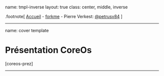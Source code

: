 name: tmpl-inverse
layout: true
class: center, middle, inverse

.footnote[
  [Accueil](#cover) -
  [forkme](https://github.com/petrus-v/coreos-prez) -
  Pierre Verkest: [@petrusv84](http://twitter.com/petrusv84)
]

---
name: cover
template

# Présentation CoreOs
[coreos-prez]

---
